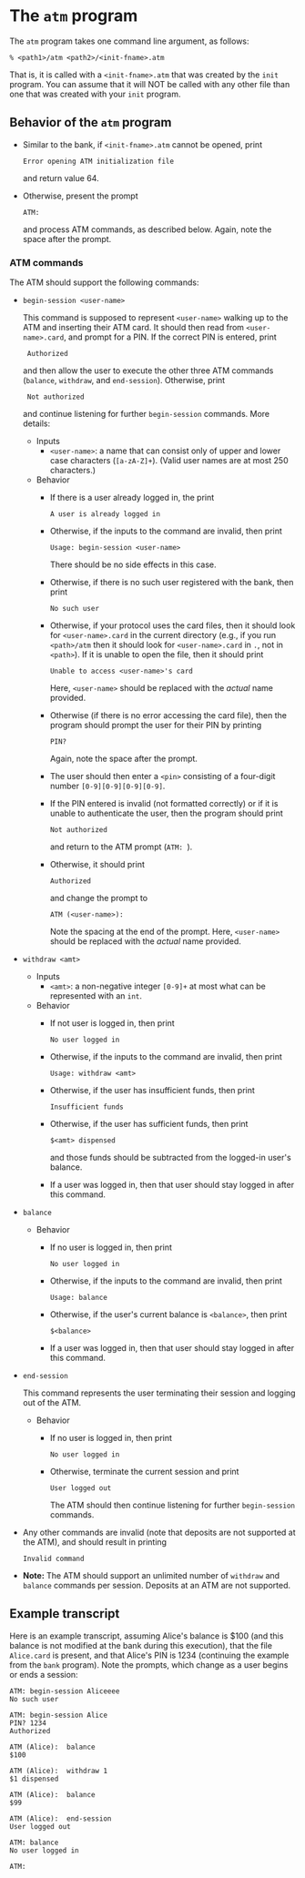 # The `atm` program

The `atm` program takes one command line argument, as follows:

    % <path1>/atm <path2>/<init-fname>.atm

That is, it is called with a `<init-fname>.atm` that was created by
the `init` program. You can assume that it will NOT be called with
any other file than one that was created with your `init` program.

## Behavior of the `atm` program

 * Similar to the bank, if `<init-fname>.atm` cannot be opened, print

       Error opening ATM initialization file

   and return value 64.
 * Otherwise, present the prompt

       ATM: 

   and process ATM commands, as described below. Again, note the space after
   the prompt.

### ATM commands
The ATM should support the following commands:

 * `begin-session <user-name>`

    This command is supposed to represent `<user-name>` walking up to
    the ATM and inserting their ATM card. It should then read from
    `<user-name>.card`, and prompt for a PIN. If the correct PIN is
    entered, print

        Authorized

    and then allow the user to execute the other three ATM commands
    (`balance`, `withdraw`, and `end-session`). Otherwise, print

        Not authorized

    and continue listening for further `begin-session` commands. More
    details:
     * Inputs
        * `<user-name>`: a name that can consist only of upper and lower
          case characters (`[a-zA-Z]+`). (Valid user names are at most 250
          characters.)
     * Behavior
        * If there is a user already logged in, the print

              A user is already logged in

        * Otherwise, if the inputs to the command are invalid, then print

              Usage: begin-session <user-name>

          There should be no side effects in this case.
        * Otherwise, if there is no such user registered with the bank,
          then print

              No such user

        * Otherwise, if your protocol uses the card files, then it should
          look for `<user-name>.card` in the current directory (e.g., if
          you run `<path>/atm` then it should look for `<user-name>.card`
          in `.`, not in `<path>`). If it is unable to open the file, then
          it should print

              Unable to access <user-name>'s card

          Here, `<user-name>` should be replaced with the *actual* name provided.
        * Otherwise (if there is no error accessing the card file), then
          the program should prompt the user for their PIN by printing

              PIN? 

          Again, note the space after the prompt.
        * The user should then enter a `<pin>` consisting of a four-digit
          number `[0-9][0-9][0-9][0-9]`.
        * If the PIN entered is invalid (not formatted correctly) or if
          it is unable to authenticate the user, then the program should
          print

              Not authorized

          and return to the ATM prompt (`ATM: `).
        * Otherwise, it should print

              Authorized

          and change the prompt to

              ATM (<user-name>):  

          Note the spacing at the end of the prompt.
          Here, `<user-name>` should be replaced with the *actual* name provided.
 * `withdraw <amt>`
    * Inputs
       * `<amt>`: a non-negative integer `[0-9]+` at most what can be
         represented with an `int`.
    * Behavior
       * If not user is logged in, then print

             No user logged in

       * Otherwise, if the inputs to the command are invalid, then print

             Usage: withdraw <amt>

       * Otherwise, if the user has insufficient funds, then print

             Insufficient funds

       * Otherwise, if the user has sufficient funds, then print

             $<amt> dispensed

         and those funds should be subtracted from the logged-in
         user's balance.
       * If a user was logged in, then that user should stay logged in
         after this command.
 * `balance`
    * Behavior
       * If no user is logged in, then print

             No user logged in

       * Otherwise, if the inputs to the command are invalid, then print

             Usage: balance

       * Otherwise, if the user's current balance is `<balance>`, then print

             $<balance>

       * If a user was logged in, then that user should stay logged in after
         this command.
 * `end-session`

   This command represents the user terminating their session and logging
   out of the ATM.
    * Behavior
       * If no user is logged in, then print

             No user logged in

       * Otherwise, terminate the current session and print

             User logged out

         The ATM should then continue listening for further `begin-session`
         commands.
 * Any other commands are invalid (note that deposits are not supported
   at the ATM), and should result in printing

       Invalid command

 * **Note:** The ATM should support an unlimited number of `withdraw` and
   `balance` commands per session. Deposits at an ATM are not supported.

## Example transcript

Here is an example transcript, assuming Alice's balance is $100 (and this
balance is not modified at the bank during this execution), that the file
`Alice.card` is present, and that Alice's PIN is 1234 (continuing the
example from the `bank` program). Note the prompts, which change as a
user begins or ends a session:

    ATM: begin-session Aliceeee
    No such user
    
    ATM: begin-session Alice
    PIN? 1234
    Authorized
    
    ATM (Alice):  balance
    $100
    
    ATM (Alice):  withdraw 1
    $1 dispensed
    
    ATM (Alice):  balance
    $99
    
    ATM (Alice):  end-session
    User logged out
    
    ATM: balance
    No user logged in
    
    ATM: 

